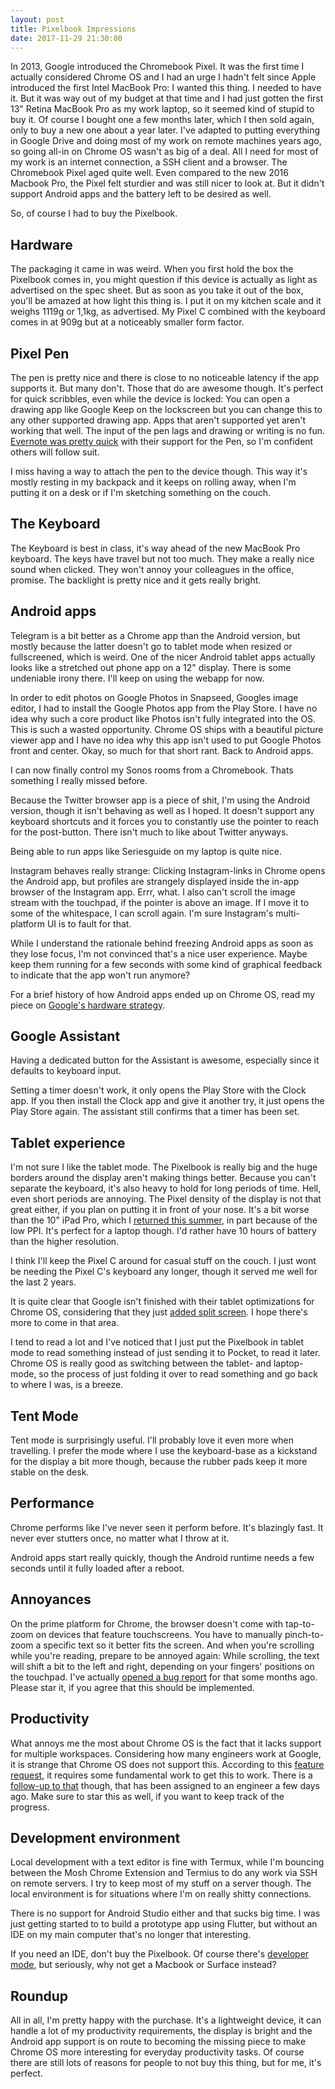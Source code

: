```yaml
---
layout: post
title: Pixelbook Impressions
date: 2017-11-29 21:30:00
---
```


In 2013, Google introduced the Chromebook Pixel. It was the first time I actually considered Chrome OS and I had an urge I hadn't felt since Apple introduced the first Intel MacBook Pro: I wanted this thing. I needed to have it. But it was way out of my budget at that time and I had just gotten the first 13" Retina MacBook Pro as my work laptop, so it seemed kind of stupid to buy it. Of course I bought one a few months later, which I then sold again, only to buy a new one about a year later. I've adapted to putting everything in Google Drive and doing most of my work on remote machines years ago, so going all-in on Chrome OS wasn't as big of a deal. All I need for most of my work is an internet connection, a SSH client and a browser. The Chromebook Pixel aged quite well. Even compared to the new 2016 Macbook Pro, the Pixel felt sturdier and was still nicer to look at. But it didn't support Android apps and the battery left to be desired as well.

So, of course I had to buy the Pixelbook.

## Hardware 
The packaging it came in was weird. When you first hold the box the Pixelbook comes in, you might question if this device is actually as light as advertised on the spec sheet. But as soon as you take it out of the box, you'll be amazed at how light this thing is. I put it on my kitchen scale and it weighs 1119g or 1,1kg, as advertised. My Pixel C combined with the keyboard comes in at 909g but at a noticeably smaller form factor.

## Pixel Pen
The pen is pretty nice and there is close to no noticeable latency if the app supports it. But many don't. Those that do are awesome though. It's perfect for quick scribbles, even while the device is locked: You can open a drawing app like Google Keep on the lockscreen but you can change this to any other supported drawing app. Apps that aren't supported yet aren't working that well. The input of the pen lags and drawing or writing is no fun. [Evernote was pretty quick](https://blog.evernote.com/blog/2017/10/31/whats-new-evernote-pixelbook/) with their support for the Pen, so I'm confident others will follow suit.

I miss having a way to attach the pen to the device though. This way it's mostly resting in my backpack and it keeps on rolling away, when I'm putting it on a desk or if I'm sketching something on the couch.

## The Keyboard
The Keyboard is best in class, it's way ahead of the new MacBook Pro keyboard. The keys have travel but not too much. They make a really nice sound when clicked. They won't annoy your colleagues in the office, promise. The backlight is pretty nice and it gets really bright. 

## Android apps 
Telegram is a bit better as a Chrome app than the Android version, but mostly because the latter doesn't go to tablet mode when resized or fullscreened, which is weird. One of the nicer Android tablet apps actually looks like a stretched out phone app on a 12" display. There is some undeniable irony there. I'll keep on using the webapp for now.

In order to edit photos on Google Photos in Snapseed, Googles image editor, I had to install the Google Photos app from the Play Store. I have no idea why such a core product like Photos isn't fully integrated into the OS. This is such a wasted opportunity. Chrome OS ships with a beautiful picture viewer app and I have no idea why this app isn't used to put Google Photos front and center. Okay, so much for that short rant. Back to Android apps.

I can now finally control my Sonos rooms from a Chromebook. Thats something I really missed before. 

Because the Twitter browser app is a piece of shit, I'm using the Android version, though it isn't behaving as well as I hoped. It doesn't support any keyboard shortcuts and it forces you to constantly use the pointer to reach for the post-button. There isn't much to like about Twitter anyways.

Being able to run apps like Seriesguide on my laptop is quite nice.

Instagram behaves really strange: Clicking Instagram-links in Chrome opens the Android app, but profiles are strangely displayed inside the in-app browser of the Instagram app. Errr, what. I also can't scroll the image stream with the touchpad, if the pointer is above an image. If I move it to some of the whitespace, I can scroll again. I'm sure Instagram's multi-platform UI is to fault for that.

While I understand the rationale behind freezing Android apps as soon as they lose focus, I'm not convinced that's a nice user experience. Maybe keep them running for a few seconds with some kind of graphical feedback to indicate that the app won't run anymore?

For a brief history of how Android apps ended up on Chrome OS, read my piece on [Google's hardware strategy](https://blog.dictvm.org/google-hardware-strategy/). 

## Google Assistant
Having a dedicated button for the Assistant is awesome, especially since it defaults to keyboard input. 

Setting a timer doesn't work, it only opens the Play Store with the Clock app. If you then install the Clock app and give it another try, it just opens the Play Store again. The assistant still confirms that a timer has been set.  

## Tablet experience
I'm not sure I like the tablet mode. The Pixelbook is really big and the huge borders around the display aren't making things better. Because you can't separate the keyboard, it's also heavy to hold for long periods of time. Hell, even short periods are annoying. The Pixel density of the display is not that great either, if you plan on putting it in front of your nose. It's a bit worse than the 10" iPad Pro, which I [returned this summer](https://blog.dictvm.org/ipad-pro-return/), in part because of the low PPI. It's perfect for a laptop though. I'd rather have 10 hours of battery than the higher resolution.

I think I'll keep the Pixel C around for casual stuff on the couch. I just wont be needing the Pixel C's keyboard any longer, though it served me well for the last 2 years.

It is quite clear that Google isn't finished with their tablet optimizations for Chrome OS, considering that they just [added split screen](http://www.androidpolice.com/2017/11/11/google-adds-split-screen-snapping-chrome-os-tablet-mode/). I hope there's more to come in that area.

I tend to read a lot and I've noticed that I just put the Pixelbook in tablet mode to read something instead of just sending it to Pocket, to read it later. Chrome OS is really good as switching between the tablet- and laptop-mode, so the process of just folding it over to read something and go back to where I was, is a breeze.

## Tent Mode
Tent mode is surprisingly useful. I'll probably love it even more when travelling. I prefer the mode where I use the keyboard-base as a kickstand for the display a bit more though, because the rubber pads keep it more stable on the desk.

## Performance
Chrome performs like I've never seen it perform before. It's blazingly fast. It never ever stutters once, no matter what I throw at it.

Android apps start really quickly, though the Android runtime needs a few seconds until it fully loaded after a reboot.

## Annoyances 
On the prime platform for Chrome, the browser doesn't come with tap-to-zoom on devices that feature touchscreens. You have to manually pinch-to-zoom a specific text so it better fits the screen. And when you're scrolling while you're reading, prepare to be annoyed again: While scrolling, the text will shift a bit to the left and right, depending on your fingers' positions on the touchpad. I've actually [opened a bug report](https://bugs.chromium.org/p/chromium/issues/detail?id=632043) for that some months ago. Please star it, if you agree that this should be implemented.

## Productivity
What annoys me the most about Chrome OS is the fact that it lacks support for multiple workspaces. Considering how many engineers work at Google, it is strange that Chrome OS does not support this. According to this [feature request](https://bugs.chromium.org/p/chromium/issues/detail?id=309256), it requires some fundamental work to get this to work. There is a [follow-up to that](https://bugs.chromium.org/p/chromium/issues/detail?id=629871) though, that has been assigned to an engineer a few days ago. Make sure to star this as well, if you want to keep track of the progress.

## Development environment
Local development with a text editor is fine with Termux, while I'm bouncing between the Mosh Chrome Extension and Termius to do any work via SSH on remote servers. I try to keep most of my stuff on a server though. The local environment is for situations where I'm on really shitty connections. 

There is no support for Android Studio either and that sucks big time. I was just getting started to to build a prototype app using Flutter, but without an IDE on my main computer that's no longer that interesting.

If you need an IDE, don't buy the Pixelbook. Of course there's [developer mode](https://www.theverge.com/2017/11/16/16656420/google-pixelbook-chromebook-development-linux-crouton-how-to), but seriously, why not get a Macbook or Surface instead? 

## Roundup
All in all, I'm pretty happy with the purchase. It's a lightweight device, it can handle a lot of my productivity requirements, the display is bright and the Android app support is on route to becoming the missing piece to make Chrome OS more interesting for everyday productivity tasks. Of course there are still lots of reasons for people to not buy this thing, but for me, it's perfect.
